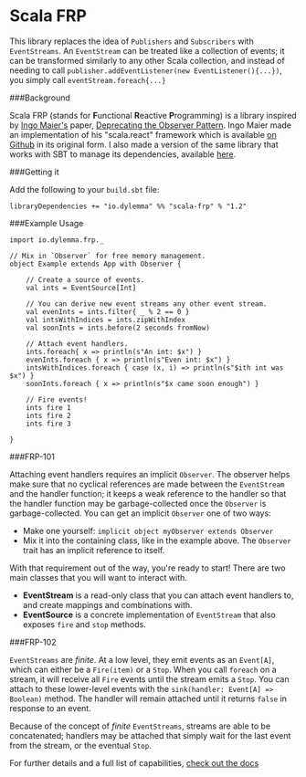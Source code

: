 Scala FRP
=========

This library replaces the idea of `Publishers` and `Subscribers` with `EventStreams`. An `EventStream` can be treated like a collection of events; it can be transformed similarly to any other Scala collection, and instead of needing to call `publisher.addEventListener(new EventListener(){...})`, you simply call `eventStream.foreach{...}`

###Background

Scala FRP (stands for **F**unctional **R**eactive **P**rogramming) is a library inspired by [Ingo Maier's](https://github.com/ingoem) paper, [Deprecating the Observer Pattern](https://infoscience.epfl.ch/record/176887/files/DeprecatingObservers2012.pdf). Ingo Maier made an implementation of his "scala.react" framework which is available [on Github](https://github.com/ingoem/scala-react) in its original form. I also made a version of the same library that works with SBT to manage its dependencies, available [here](https://github.com/dylemma/scala.react).

###Getting it

Add the following to your `build.sbt` file:

```
libraryDependencies += "io.dylemma" %% "scala-frp" % "1.2"
```

###Example Usage

	import io.dylemma.frp._

	// Mix in `Observer` for free memory management.
	object Example extends App with Observer {

		// Create a source of events.
		val ints = EventSource[Int]

		// You can derive new event streams any other event stream.
		val evenInts = ints.filter{ _ % 2 == 0 }
		val intsWithIndices = ints.zipWithIndex
		val soonInts = ints.before(2 seconds fromNow)

		// Attach event handlers.
		ints.foreach{ x => println(s"An int: $x") }
		evenInts.foreach { x => println(s"Even int: $x") }
		intsWithIndices.foreach { case (x, i) => println(s"$ith int was $x") }
		soonInts.foreach { x => println(s"$x came soon enough") }

		// Fire events!
		ints fire 1
		ints fire 2
		ints fire 3

	}

###FRP-101

Attaching event handlers requires an implicit `Observer`. The observer helps make sure that no cyclical references are made between the `EventStream` and the handler function; it keeps a weak reference to the handler so that the handler function may be garbage-collected once the `Observer` is garbage-collected. You can get an implicit `Observer` one of two ways:

 - Make one yourself: `implicit object myObserver extends Observer`
 - Mix it into the containing class, like in the example above. The `Observer` trait has an implicit reference to itself.

With that requirement out of the way, you're ready to start! There are two main classes that you will want to interact with. 

 - **EventStream** is a read-only class that you can attach event handlers to, and create mappings and combinations with. 
 - **EventSource** is a concrete implementation of `EventStream` that also exposes `fire` and `stop` methods.

###FRP-102

`EventStreams` are *finite*. At a low level, they emit events as an `Event[A]`, which can either be a `Fire(item)` or a `Stop`. When you call `foreach` on a stream, it will receive all `Fire` events until the stream emits a `Stop`. You can attach to these lower-level events with the `sink(handler: Event[A] => Boolean)` method. The handler will remain attached until it returns `false` in response to an event.

Because of the concept of *finite* `EventStreams`, streams are able to be concatenated; handlers may be attached that simply wait for the last event from the stream, or the eventual `Stop`.


For further details and a full list of capabilities, [check out the docs](http://dylemma.github.com/scala.frp/)
